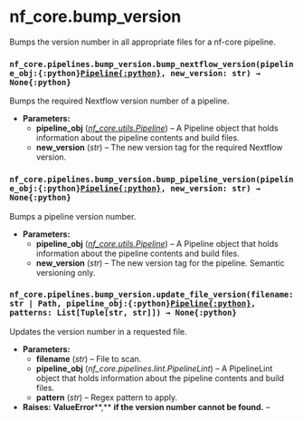 # nf_core.bump_version

Bumps the version number in all appropriate files for
a nf-core pipeline.

### `nf_core.pipelines.bump_version.bump_nextflow_version(pipeline_obj:{:python}`[`Pipeline{:python}`](../utils#nf_core.utils.Pipeline)`, new_version: str) → None{:python}`

Bumps the required Nextflow version number of a pipeline.

- **Parameters:**
  - **pipeline_obj** ([_nf_core.utils.Pipeline_](../utils#nf_core.utils.Pipeline)) – A Pipeline object that holds information
    about the pipeline contents and build files.
  - **new_version** (_str_) – The new version tag for the required Nextflow version.

### `nf_core.pipelines.bump_version.bump_pipeline_version(pipeline_obj:{:python}`[`Pipeline{:python}`](../utils#nf_core.utils.Pipeline)`, new_version: str) → None{:python}`

Bumps a pipeline version number.

- **Parameters:**
  - **pipeline_obj** ([_nf_core.utils.Pipeline_](../utils#nf_core.utils.Pipeline)) – A Pipeline object that holds information
    about the pipeline contents and build files.
  - **new_version** (_str_) – The new version tag for the pipeline. Semantic versioning only.

### `nf_core.pipelines.bump_version.update_file_version(filename: str | Path, pipeline_obj:{:python}`[`Pipeline{:python}`](../utils#nf_core.utils.Pipeline)`, patterns: List[Tuple[str, str]]) → None{:python}`

Updates the version number in a requested file.

- **Parameters:**
  - **filename** (_str_) – File to scan.
  - **pipeline_obj** (_nf_core.pipelines.lint.PipelineLint_) – A PipelineLint object that holds information
    about the pipeline contents and build files.
  - **pattern** (_str_) – Regex pattern to apply.
- **Raises:**
  **ValueError**\*\*,\*\* **if the version number cannot be found.** –
